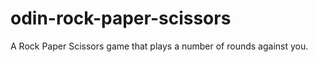# odin-rock-paper-scissors
A Rock Paper Scissors game that plays a number of rounds against you.   
